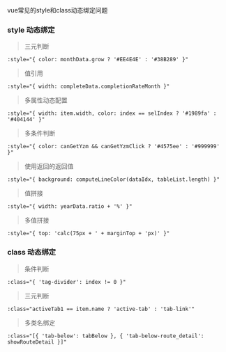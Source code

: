 vue常见的style和class动态绑定问题

### style 动态绑定

> 三元判断
```
:style="{ color: monthData.grow ? '#EE4E4E' : '#38B289' }"
```

> 值引用
```
:style="{ width: completeData.completionRateMonth }"
```

> 多属性动态配置
```
:style="{ width: item.width, color: index == selIndex ? '#1989fa' : '#404144' }"
```

> 多条件判断
```
:style="{ color: canGetYzm && canGetYzmClick ? '#4575ee' : '#999999' }"
```

> 使用返回的返回值
```
:style="{ background: computeLineColor(dataIdx, tableList.length) }"
```

> 值拼接
```
:style="{ width: yearData.ratio + '%' }"
```

> 多值拼接
```
:style="{ top: 'calc(75px + ' + marginTop + 'px)' }"
```

### class 动态绑定

> 条件判断
```
:class="{ 'tag-divider': index != 0 }"
```

> 三元判断
```
:class="activeTab1 == item.name ? 'active-tab' : 'tab-link'"
```

> 多类名绑定
```
:class="[{ 'tab-below': tabBelow }, { 'tab-below-route_detail': showRouteDetail }]"
```